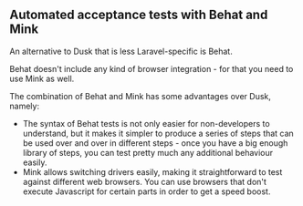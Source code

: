## Automated acceptance tests with Behat and Mink

An alternative to Dusk that is less Laravel-specific is Behat.

Behat doesn't include any kind of browser integration - for that you need to use Mink as well.

The combination of Behat and Mink has some advantages over Dusk, namely:

* The syntax of Behat tests is not only easier for non-developers to understand, but it makes it simpler to produce a series of steps that can be used over and over in different steps - once you have a big enough library of steps, you can test pretty much any additional behaviour easily.
* Mink allows switching drivers easily, making it straightforward to test against different web browsers. You can use browsers that don't execute Javascript for certain parts in order to get a speed boost.
